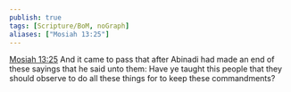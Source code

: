 ```yaml
---
publish: true
tags: [Scripture/BoM, noGraph]
aliases: ["Mosiah 13:25"]
---
```

[Mosiah 13:25](https://churchofjesuschrist.org/study/scriptures/bofm/mosiah/13?lang=eng&id=p25#p25) And it came to pass that after Abinadi had made an end of these sayings that he said unto them: Have ye taught this people that they should observe to do all these things for to keep these commandments?
